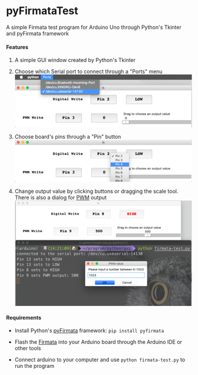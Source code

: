 # pyFirmataTest
A simple Firmata test program for Arduino Uno through Python's Tkinter and pyFirmata framework

#### Features
1. A simple GUI window created by Python's Tkinter

2. Choose which Serial port to connect through a "Ports" menu
![choose serialport](https://github.com/rollingstarky/pyFirmataTest/blob/master/screenshots/choose_port.png)

3. Choose board's pins through a "Pin" button
![choose pin](https://github.com/rollingstarky/pyFirmataTest/blob/master/screenshots/choose_pin.png)

4. Change output value by clicking buttons or dragging the scale tool. There is also a dialog for [PWM](https://www.arduino.cc/en/Tutorial/PWM) output
![change_value](https://github.com/rollingstarky/pyFirmataTest/blob/master/screenshots/change_value.png)

#### Requirements

* Install Python's [pyFirmata](https://github.com/tino/pyFirmata) framework: ``pip install pyfirmata``

* Flash the [Firmata](http://firmata.org/wiki/Main_Page) into your Arduino board through the Arduino IDE or other tools

* Connect arduino to your computer and use ``python firmata-test.py`` to run the program


